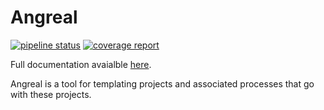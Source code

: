 # Angreal
[![pipeline status](https://gitlab.com/dylanbstorey/angreal/badges/master/pipeline.svg)](https://gitlab.com/dylanbstorey/angreal/commits/master)
[![coverage report](https://gitlab.com/dylanbstorey/angreal/badges/master/coverage.svg)](https://gitlab.com/dylanbstorey/angreal/commits/master)

Full documentation avaialble [here](https://dylanbstorey.gitlab.io/angreal).

Angreal is a tool for templating projects and associated processes that go with these projects.